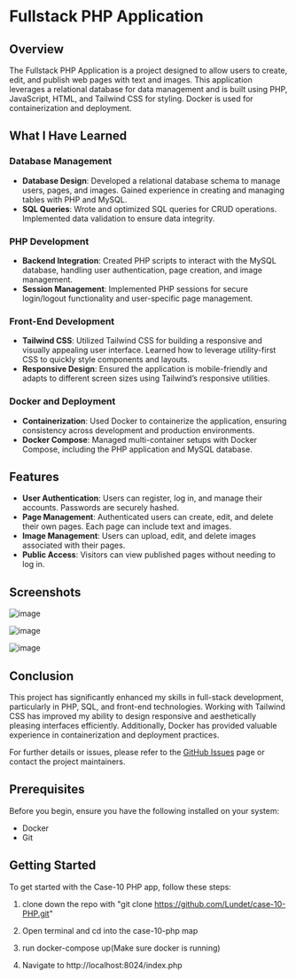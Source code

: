 # Fullstack PHP Application

## Overview

The Fullstack PHP Application is a project designed to allow users to create, edit, and publish web pages with text and images. This application leverages a relational database for data management and is built using PHP, JavaScript, HTML, and Tailwind CSS for styling. Docker is used for containerization and deployment.

## What I Have Learned

### **Database Management**

- **Database Design**: Developed a relational database schema to manage users, pages, and images. Gained experience in creating and managing tables with PHP and MySQL.
- **SQL Queries**: Wrote and optimized SQL queries for CRUD operations. Implemented data validation to ensure data integrity.

### **PHP Development**

- **Backend Integration**: Created PHP scripts to interact with the MySQL database, handling user authentication, page creation, and image management.
- **Session Management**: Implemented PHP sessions for secure login/logout functionality and user-specific page management.

### **Front-End Development**

- **Tailwind CSS**: Utilized Tailwind CSS for building a responsive and visually appealing user interface. Learned how to leverage utility-first CSS to quickly style components and layouts.
- **Responsive Design**: Ensured the application is mobile-friendly and adapts to different screen sizes using Tailwind’s responsive utilities.

### **Docker and Deployment**

- **Containerization**: Used Docker to containerize the application, ensuring consistency across development and production environments.
- **Docker Compose**: Managed multi-container setups with Docker Compose, including the PHP application and MySQL database.

## Features

- **User Authentication**: Users can register, log in, and manage their accounts. Passwords are securely hashed.
- **Page Management**: Authenticated users can create, edit, and delete their own pages. Each page can include text and images.
- **Image Management**: Users can upload, edit, and delete images associated with their pages.
- **Public Access**: Visitors can view published pages without needing to log in.

## Screenshots

![image](https://github.com/user-attachments/assets/872cdedd-a669-43df-ada2-1eceed0543c6)

![image](https://github.com/user-attachments/assets/8856ccb9-4f46-42f0-9473-c760927a1220)

![image](https://github.com/user-attachments/assets/a8cbe5e3-2f6f-4604-a74f-ee2012ef0df2)




## Conclusion

This project has significantly enhanced my skills in full-stack development, particularly in PHP, SQL, and front-end technologies. Working with Tailwind CSS has improved my ability to design responsive and aesthetically pleasing interfaces efficiently. Additionally, Docker has provided valuable experience in containerization and deployment practices.

For further details or issues, please refer to the [GitHub Issues](https://github.com/your-username/fullstack-php/issues) page or contact the project maintainers.



## Prerequisites

Before you begin, ensure you have the following installed on your system:

- Docker
- Git

## Getting Started

To get started with the Case-10 PHP app, follow these steps:

1. clone down the repo with "git clone https://github.com/Lundet/case-10-PHP.git"

2. Open terminal and cd into the case-10-php map

3. run docker-compose up(Make sure docker is running)

4. Navigate to http://localhost:8024/index.php



